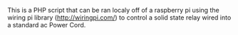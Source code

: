 This is a PHP script that can be ran localy off of a raspberry pi using the wiring pi library (http://wiringpi.com/) to control a 
solid state relay wired into a standard ac Power Cord.
